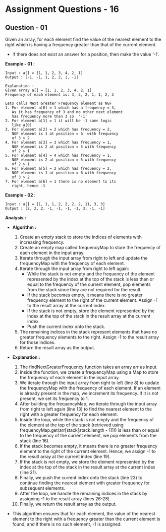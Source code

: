 # **Assignment Questions - 16**

## **Question - 01**

Given an array, for each element find the value of the nearest element to the right which is having a frequency greater than that of the current element. 
- If there does not exist an answer for a position, then make the value ‘-1’.

**Example - 01 :**
```
Input : a[] = [1, 1, 2, 3, 4, 2, 1]
Output : [-1, -1, 1, 2, 2, 1, -1]

Explanation :
Given array a[] = [1, 1, 2, 3, 4, 2, 1]
Frequency of each element is: 3, 3, 2, 1, 1, 2, 3

Lets calls Next Greater Frequency element as NGF
1. For element a[0] = 1 which has a frequency = 3,
   As it has frequency of 3 and no other next element
   has frequency more than 3 so  '-1'
2. For element a[1] = 1 it will be -1 same logic
   like a[0]
3. For element a[2] = 2 which has frequency = 2,
   NGF element is 1 at position = 6  with frequency
   of 3 > 2
4. For element a[3] = 3 which has frequency = 1,
   NGF element is 2 at position = 5 with frequency
   of 2 > 1
5. For element a[4] = 4 which has frequency = 1,
   NGF element is 2 at position = 5 with frequency
   of 2 > 1
6. For element a[5] = 2 which has frequency = 2,
   NGF element is 1 at position = 6 with frequency
   of 3 > 2
7. For element a[6] = 1 there is no element to its
   right, hence -1
   ```

**Example - 02 :**
```
Input : a[] = [1, 1, 1, 2, 2, 2, 2, 11, 3, 3]
Output : [2, 2, 2, -1, -1, -1, -1, 3, -1, -1]
```

**Analysis :**
- **Algorithm :**
   1. Create an empty stack to store the indices of elements with increasing frequency.
   2. Create an empty map called frequencyMap to store the frequency of each element in the input array.
   3. Iterate through the input array from right to left and update the frequencyMap with the frequency of each element.
   4. Iterate through the input array from right to left again:
      - While the stack is not empty and the frequency of the element represented by the index at the top of the stack is less than or equal to the frequency of the current element, pop elements from the stack since they are not required for the result.
      - If the stack becomes empty, it means there is no greater frequency element to the right of the current element. Assign -1 to the result array at the current index.
      - If the stack is not empty, store the element represented by the index at the top of the stack in the result array at the current index.
      - Push the current index onto the stack.
   5. The remaining indices in the stack represent elements that have no greater frequency elements to the right. Assign -1 to the result array for those indices.
   6. Return the result array as the output.

- **Explanation :**
   1. The findNextGreaterFrequency function takes an array arr as input.
   2. Inside the function, we create a frequencyMap using a Map to store the frequency of each element in the input array.
   3. We iterate through the input array from right to left (line 8) to update the frequencyMap with the frequency of each element. If an element is already present in the map, we increment its frequency. If it is not present, we set its frequency to 1.
   4. After building the frequencyMap, we iterate through the input array from right to left again (line 13) to find the nearest element to the right with a greater frequency for each element.
   5. Inside the loop, while the stack is not empty and the frequency of the element at the top of the stack (retrieved using frequencyMap.get(arr[stack[stack.length - 1]])) is less than or equal to the frequency of the current element, we pop elements from the stack (line 16).
   6. If the stack becomes empty, it means there is no greater frequency element to the right of the current element. Hence, we assign -1 to the result array at the current index (line 19).
   7. If the stack is not empty, we store the element represented by the index at the top of the stack in the result array at the current index (line 21).
   8. Finally, we push the current index onto the stack (line 23) to continue finding the nearest element with greater frequency for subsequent elements.
   9. After the loop, we handle the remaining indices in the stack by assigning -1 to the result array (lines 26-28).
   10. Finally, we return the result array as the output.
- This algorithm ensures that for each element, the value of the nearest element to the right with a frequency greater than the current element is found, and if there is no such element, -1 is assigned.